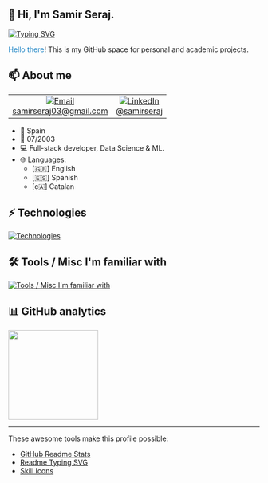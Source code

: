 ## 👋 Hi, I'm Samir Seraj. 

[![Typing SVG](https://readme-typing-svg.demolab.com?font=Poppins&weight=600&pause=1000&color=619EF7&random=false&width=450&height=30&lines=Full-stack+Developer;Passionate+about+Backend;Always+learning+and+improving)](https://git.io/typing-svg)

<span style="color: #1982c4">Hello there</span>! This is my GitHub space for personal and academic projects.

## 📫 About me	

<table>
  <tr>
    <td align="center">
      <a href="mailto:samirseraj03@gmail.com" target="_blank">
        <img src="https://img.icons8.com/material-outlined/24/619ef7/email.png" alt="Email"/>
        <br/>
        samirseraj03@gmail.com
      </a>
    </td>
    <td align="center">
      <a href="https://www.linkedin.com/in/samirseraj" target="_blank">
        <img src="https://img.icons8.com/material-outlined/24/619ef7/linkedin.png" alt="LinkedIn"/>
        <br/>
        @samirseraj
      </a>
    </td>
  </tr>
</table>

- 📍 Spain
- 🎂 07/2003
- 💻 Full-stack developer, Data Science & ML.
- 🌐 Languages:
  - [🇬🇧] English
  - [🇪🇸] Spanish
  - [c🇦] Catalan

## ⚡ Technologies 

[![Technologies](https://skillicons.dev/icons?i=html,css,angular,bootstrap,tailwind,jquery,js,ts,cs,py,php,laravel,nodejs,express,docker,git,npm,mysql,mongodb,postgres&perline=10)](https://skillicons.dev)

## 🛠 Tools / Misc I'm familiar with

[![Tools / Misc I'm familiar with](https://skillicons.dev/icons?i=vscode,visualstudio,figma,bash,powershell,codepen,linux,debian,ubuntu,windows,github,md,notion,postman,stackoverflow,svg,webflow&perline=10)](https://skillicons.dev)

## 📊 GitHub analytics

<img height="180em" src="https://github-readme-stats-eight-theta.vercel.app/api/top-langs/?username=samirseraj03&layout=compact&langs_count=8&theme=algolia"/>

---
These awesome tools make this profile possible:

- [GitHub Readme Stats](https://github.com/anuraghazra/github-readme-stats)
- [Readme Typing SVG](https://github.com/DenverCoder1/readme-typing-svg)
- [Skill Icons](https://github.com/tandpfun/skill-icons)
